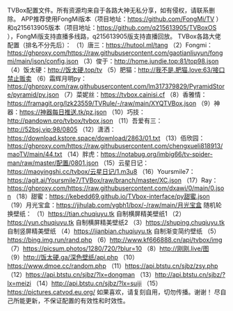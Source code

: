 TVBox配置文件。所有资源均来自于各路大神无私分享，如有侵权，请联系删除。
APP推荐使用FongMi版本（项目地址：https://github.com/FongMi/TV ）和q215613905版本（项目地址：https://github.com/q215613905/TVBoxOS ），FongMi版支持直播多线路，q215613905版支持直播回放。
TVBox各路大佬配置（排名不分先后）：
（1）唐三：https://hutool.ml/tang
（2）Fongmi：https://ghproxy.com/https://raw.githubusercontent.com/gaotianliuyun/fongmi/main/json/config.json
（3）俊于：http://home.jundie.top:81/top98.json
（4）饭太硬：http://饭太硬.top/tv
（5）肥猫：http://我不是.肥猫.love:63/接口禁止贩卖
（6）霜辉月明py：https://ghproxy.com/raw.githubusercontent.com/lm317379829/PyramidStore/pyramid/py.json
（7）菜妮丝：https://tvbox.cainisi.cf
（8）香雅情：https://framagit.org/lzk23559/TVRule/-/raw/main/XYQTVBox.json
（9）神器：https://神器每日推送.tk/pz.json
（10）巧技：http://pandown.pro/tvbox/tvbox.json
（11）吾爱有三：http://52bsj.vip:98/0805
（12）潇洒：https://download.kstore.space/download/2863/01.txt
（13）佰欣园：https://ghproxy.com/https://raw.githubusercontent.com/chengxueli818913/maoTV/main/44.txt
（14）胖虎：https://notabug.org/imbig66/tv-spider-man/raw/master/配置/0801.json
（15）云星日记：https://maoyingshi.cc/tvbox/云星日记/1.m3u8
（16）Yoursmile7：https://agit.ai/Yoursmile7/TVBox/raw/branch/master/XC.json
（17）Ray：https://ghproxy.com/https://raw.githubusercontent.com/dxawi/0/main/0.json
（18）甜蜜：https://kebedd69.github.io/TVbox-interface/py甜蜜.json
（19）月光宝盒：https://jihulab.com/ygbh1/box/-/raw/main/月光宝盒
随机轮换壁纸：
（1）https://tian.chuqiuyu.tk  自制横屏精美壁纸1
（2）https://yun.chuqiuyu.tk  自制横屏精美壁纸2
（3）https://shuping.chuqiuyu.tk  自制竖屏精美壁纸
（4）https://jianbian.chuqiuyu.tk  自制渐变简约壁纸
（5）https://bing.img.run/rand.php
（6）http://www.kf666888.cn/api/tvbox/img
（7）https://picsum.photos/1280/720/?blur=10
（8）http://刚刚.live/图
（9）http://饭太硬.ga/深色壁纸/api.php
（10）https://www.dmoe.cc/random.php
（11）https://api.btstu.cn/sjbz/zsy.php
（12）https://api.btstu.cn/sjbz/?lx=dongman
（13）http://api.btstu.cn/sjbz/?lx=meizi
（14）http://api.btstu.cn/sjbz/?lx=suiji
（15）https://pictures.catvod.eu.org/
如果喜欢，请复刻自用，切勿传播。谢谢！
尽自己所能更新，不保证配置的有效性和时效性。
